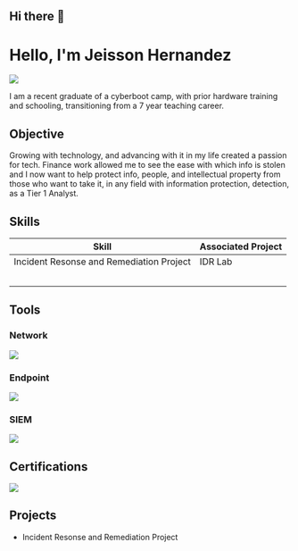 ## Hi there 👋
 # Hello, I'm Jeisson Hernandez
<a href="https://linkedin.comin/jeisson-hernandez-a01649a7/"><img src="https://img.shields.io/badge/-LinkedIn-0072b1?&style=for-the-badge&logo=linkedin&logoColor=white" /></a>

I am a recent graduate of a cyberboot camp, with prior hardware training and schooling, transitioning from a 7 year teaching career.

## Objective

Growing with technology, and advancing with it in my life created a passion for tech. Finance work allowed me to see the ease with which info is stolen and I now want to help protect info, people, and intellectual property from those who want to take it, in any field with information protection, detection, as a Tier 1 Analyst.

## Skills


| Skill                                         | Associated Project         |
|-----------------------------------------------|----------------------------|
| Incident Resonse and Remediation Project                          | IDR Lab|
|                                               | |
|                                               | |
|                                               | |
|                                               | |
|                                               |   

## Tools


### Network
<div>
    <img src="https://img.shields.io/badge/-Wireshark-1679A7?&style=for-the-badge&logo=Wireshark&logoColor=white" />
    
</div>

### Endpoint
<div>
    <img src="https://img.shields.io/badge/-Microsoft_Defender_for_Endpoint-00A4EF?&style=for-the-badge&logo=Microsoft&logoColor=white" />
   
</div>

### SIEM
<div>
    <img src="https://img.shields.io/badge/-Splunk-000000?&style=for-the-badge&logo=Splunk&logoColor=white" />
</div>

## Certifications

<div>
<img src="https://img.shields.io/badge/-Security%2B-FF0000?&style=for-the-badge&logo=CompTIA&logoColor=white" />

</div>

## Projects
- Incident Resonse and Remediation Project
<!--
**JayHerNVNdez/JayHerNVNdez** is a ✨ _special_ ✨ repository because its `README.md` (this file) appears on your GitHub profile.


-->
